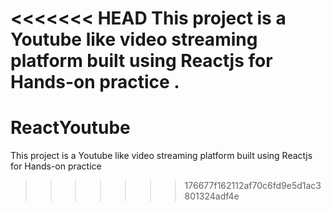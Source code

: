 <<<<<<< HEAD
This project is a Youtube like video streaming platform built using Reactjs for Hands-on practice . 
=======
# ReactYoutube
This project is a Youtube like video streaming platform built using Reactjs for Hands-on practice 
>>>>>>> 176677f162112af70c6fd9e5d1ac3801324adf4e
